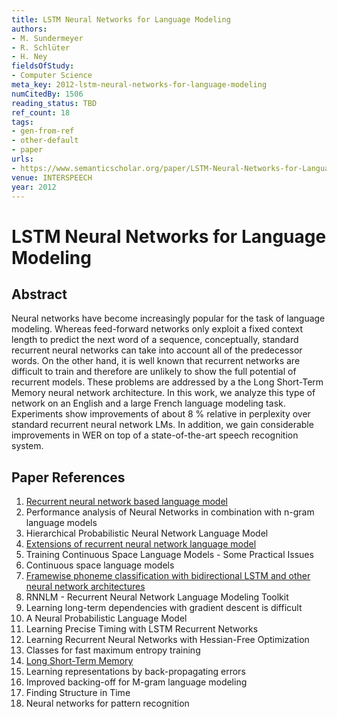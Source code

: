 ```yaml
---
title: LSTM Neural Networks for Language Modeling
authors:
- M. Sundermeyer
- R. Schlüter
- H. Ney
fieldsOfStudy:
- Computer Science
meta_key: 2012-lstm-neural-networks-for-language-modeling
numCitedBy: 1506
reading_status: TBD
ref_count: 18
tags:
- gen-from-ref
- other-default
- paper
urls:
- https://www.semanticscholar.org/paper/LSTM-Neural-Networks-for-Language-Modeling-Sundermeyer-Schlüter/f9a1b3850dfd837793743565a8af95973d395a4e?sort=total-citations
venue: INTERSPEECH
year: 2012
---
```


# LSTM Neural Networks for Language Modeling

## Abstract

Neural networks have become increasingly popular for the task of language modeling. Whereas feed-forward networks only exploit a fixed context length to predict the next word of a sequence, conceptually, standard recurrent neural networks can take into account all of the predecessor words. On the other hand, it is well known that recurrent networks are difficult to train and therefore are unlikely to show the full potential of recurrent models. These problems are addressed by a the Long Short-Term Memory neural network architecture. In this work, we analyze this type of network on an English and a large French language modeling task. Experiments show improvements of about 8 % relative in perplexity over standard recurrent neural network LMs. In addition, we gain considerable improvements in WER on top of a state-of-the-art speech recognition system.

## Paper References

1. [Recurrent neural network based language model](2010-recurrent-neural-network-based-language-model)
2. Performance analysis of Neural Networks in combination with n-gram language models
3. Hierarchical Probabilistic Neural Network Language Model
4. [Extensions of recurrent neural network language model](2011-extensions-of-recurrent-neural-network-language-model)
5. Training Continuous Space Language Models - Some Practical Issues
6. Continuous space language models
7. [Framewise phoneme classification with bidirectional LSTM and other neural network architectures](2005-framewise-phoneme-classification-with-bidirectional-lstm-and-other-neural-network-architectures)
8. RNNLM - Recurrent Neural Network Language Modeling Toolkit
9. Learning long-term dependencies with gradient descent is difficult
10. A Neural Probabilistic Language Model
11. Learning Precise Timing with LSTM Recurrent Networks
12. Learning Recurrent Neural Networks with Hessian-Free Optimization
13. Classes for fast maximum entropy training
14. [Long Short-Term Memory](1997-long-short-term-memory)
15. Learning representations by back-propagating errors
16. Improved backing-off for M-gram language modeling
17. Finding Structure in Time
18. Neural networks for pattern recognition
